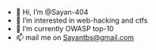- 👋 Hi, I’m @Sayan-404
- 👀 I’m interested in web-hacking and ctfs
- 🌱 I’m currently OWASP top-10
- 📫 mail me on Sayantbs@gmail.com

<!---
Sayan-404/Sayan-404 is a ✨ special ✨ repository because its `README.md` (this file) appears on your GitHub profile.
You can click the Preview link to take a look at your changes.
--->
